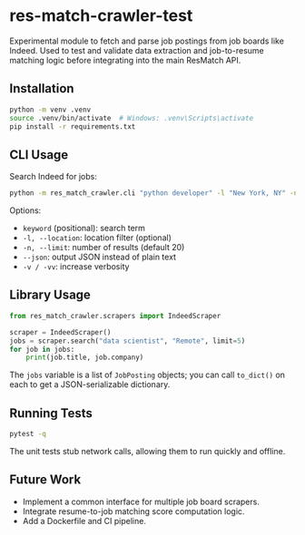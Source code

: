 # res-match-crawler-test

Experimental module to fetch and parse job postings from job boards like Indeed. Used to test and validate data extraction and job-to-resume matching logic before integrating into the main ResMatch API.

## Installation

```bash
python -m venv .venv
source .venv/bin/activate  # Windows: .venv\Scripts\activate
pip install -r requirements.txt
```

## CLI Usage

Search Indeed for jobs:

```bash
python -m res_match_crawler.cli "python developer" -l "New York, NY" -n 10 --json -vv
```

Options:

- `keyword` (positional): search term
- `-l, --location`: location filter (optional)
- `-n, --limit`: number of results (default 20)
- `--json`: output JSON instead of plain text
- `-v / -vv`: increase verbosity

## Library Usage

```python
from res_match_crawler.scrapers import IndeedScraper

scraper = IndeedScraper()
jobs = scraper.search("data scientist", "Remote", limit=5)
for job in jobs:
    print(job.title, job.company)
```

The `jobs` variable is a list of `JobPosting` objects; you can call `to_dict()` on each to get a JSON-serializable dictionary.

## Running Tests

```bash
pytest -q
```

The unit tests stub network calls, allowing them to run quickly and offline.

## Future Work

- Implement a common interface for multiple job board scrapers.
- Integrate resume-to-job matching score computation logic.
- Add a Dockerfile and CI pipeline.

